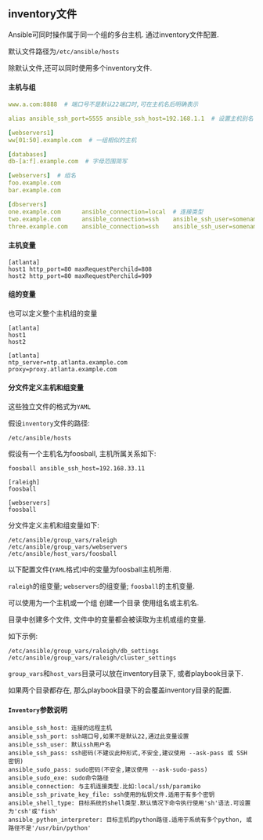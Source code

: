 ## inventory文件

Ansible可同时操作属于同一个组的多台主机. 通过inventory文件配置.

默认文件路径为`/etc/ansible/hosts`

除默认文件,还可以同时使用多个inventory文件.

#### 主机与组

```yaml
www.a.com:8888  # 端口号不是默认22端口时,可在主机名后明确表示

alias ansible_ssh_port=5555 ansible_ssh_host=192.168.1.1  # 设置主机别名

[webservers1]
ww[01:50].example.com  # 一组相似的主机

[databases]
db-[a:f].example.com  # 字母范围简写

[webservers]  # 组名
foo.example.com
bar.example.com

[dbservers]
one.example.com      ansible_connection=local  # 连接类型
two.example.com      ansible_connection=ssh    ansible_ssh_user=somename  # 连接用户名
three.example.com    ansible_connection=ssh    ansible_ssh_user=somename
```

#### 主机变量

```
[atlanta]
host1 http_port=80 maxRequestPerchild=808
host2 http_port=80 maxRequestPerchild=909
```

#### 组的变量

也可以定义整个主机组的变量

```
[atlanta]
host1
host2

[atlanta]
ntp_server=ntp.atlanta.example.com
proxy=proxy.atlanta.example.com
```

#### 分文件定义主机和组变量

这些独立文件的格式为`YAML`

假设`inventory`文件的路径:

```
/etc/ansible/hosts
```

假设有一个主机名为foosball, 主机所属关系如下:

```
foosball ansible_ssh_host=192.168.33.11

[raleigh]
foosball

[webservers]
foosball
```

分文件定义主机和组变量如下:

```
/etc/ansible/group_vars/raleigh
/etc/ansible/group_vars/webservers
/etc/ansible/host_vars/foosball
```

以下配置文件(`YAML`格式)中的变量为foosball主机所用.

`raleigh`的组变量; `webservers`的组变量; `foosball`的主机变量.

可以使用为一个主机或一个组 创建一个目录 使用组名或主机名.

目录中创建多个文件, 文件中的变量都会被读取为主机或组的变量.

如下示例:

```
/etc/ansible/group_vars/raleigh/db_settings
/etc/ansible/group_vars/raleigh/cluster_settings
```

`group_vars`和`host_vars`目录可以放在inventory目录下, 或者playbook目录下.

如果两个目录都存在, 那么playbook目录下的会覆盖inventory目录的配置.

#### `Inventory`参数说明

```
ansible_ssh_host: 连接的远程主机
ansible_ssh_port: ssh端口号,如果不是默认22,通过此变量设置
ansible_ssh_user: 默认ssh用户名
ansible_ssh_pass: ssh密码(不建议此种形式,不安全,建议使用 --ask-pass 或 SSH 密钥)
ansible_sudo_pass: sudo密码(不安全,建议使用 --ask-sudo-pass)
ansible_sudo_exe: sudo命令路径
ansible_connection: 与主机连接类型.比如:local/ssh/paramiko
ansible_ssh_private_key_file: ssh使用的私钥文件.适用于有多个密钥
ansible_shell_type: 目标系统的shell类型.默认情况下命令执行使用'sh'语法.可设置为'csh'或'fish'
ansible_python_interpreter: 目标主机的python路径.适用于系统有多个python, 或路径不是'/usr/bin/python'
```

